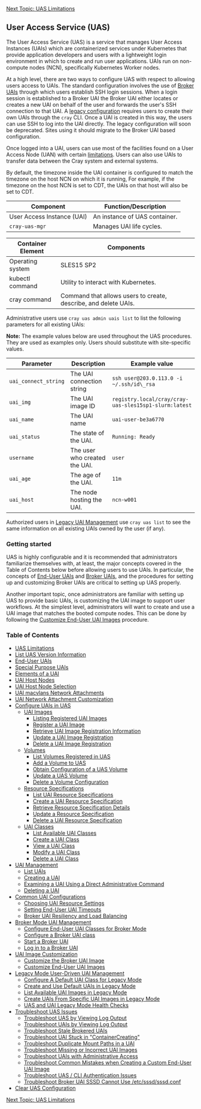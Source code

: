 [Next Topic: UAS Limitations](UAS_Limitations.md)

## User Access Service \(UAS\)

The User Access Service \(UAS\) is a service that manages User Access Instances \(UAIs\) which are containerized services under Kubernetes that provide application developers and users with a lightweight login environment in which to create and run user applications. UAIs run on non-compute nodes \(NCN\), specifically Kubernetes Worker nodes.

At a high level, there are two ways to configure UAS with respect to allowing users access to UAIs. The standard configuration involves the use of [Broker UAIs](Broker_Mode_UAI_Management.md) through which users establish SSH login sessions. When a login session is established to a Broker UAI the Broker UAI either locates or creates a new UAI on behalf of the user and forwards the user's SSH connection to that UAI. A [legacy configuration](Legacy_Mode_User-Driven_UAI_Management.md) requires users to create their own UAIs through the `cray` CLI. Once a UAI is created in this way, the users can use SSH to log into the UAI directly. The legacy configuration will soon be deprecated. Sites using it should migrate to the Broker UAI based configuration.

Once logged into a UAI, users can use most of the facilities found on a User Access Node \(UAN\) with certain [limitations](UAS_Limitations.md). Users can also use UAIs to transfer data between the Cray system and external systems.

By default, the timezone inside the UAI container is configured to match the timezone on the host NCN on which it is running, For example, if the timezone on the host NCN is set to CDT, the UAIs on that host will also be set to CDT.

|Component|Function/Description|
|---------|--------------------|
|User Access Instance \(UAI\)|An instance of UAS container.|
|`cray-uas-mgr`|Manages UAI life cycles.|

|Container Element|Components|
|-----------------|----------|
|Operating system|SLES15 SP2|
|kubectl command|Utility to interact with Kubernetes.|
|cray command|Command that allows users to create, describe, and delete UAIs.|

Administrative users use `cray uas admin uais list` to list the following parameters for all existing UAIs:

**Note:** The example values below are used throughout the UAS procedures. They are used as examples only. Users should substitute with site-specific values.

|Parameter|Description|Example value|
|---------|-----------|-------------|
|`uai_connect_string`|The UAI connection string|`ssh user@203.0.113.0 -i ~/.ssh/id\_rsa`|
|`uai_img`|The UAI image ID|`registry.local/cray/cray-uas-sles15sp1-slurm:latest`|
|`uai_name`|The UAI name|`uai-user-be3a6770`|
|`uai_status`|The state of the UAI.|`Running: Ready`|
|`username`|The user who created the UAI.|`user`|
|`uai_age`|The age of the UAI.|`11m`|
|`uai_host`|The node hosting the UAI.|`ncn-w001`|

Authorized users in [Legacy UAI Management](Legacy_Mode_User-Driven_UAI_Management.md) use `cray uas list` to see the same information on all existing UAIs owned by the user (if any).

### Getting started

UAS is highly configurable and it is recommended that administrators familiarize themselves with, at least, the major concepts covered in the Table of Contents below before allowing users to use UAIs. In particular, the concepts of [End-User UAIs](End_User_UAIs.md) and [Broker UAIs](Broker_Mode_UAI_Management.md), and the procedures for setting up and customizing Broker UAIs are critical to setting up UAS properly.

Another important topic, once administrators are familiar with setting up UAS to provide basic UAIs, is customizing the UAI image to support user workflows. At the simplest level, administrators will want to create and use a UAI image that matches the booted compute nodes. This can be done by following the [Customize End-User UAI Images](Customize_End-User_UAI_Images.md) procedure.

### Table of Contents

* [UAS Limitations](UAS_Limitations.md)
* [List UAS Version Information](List_UAS_Information.md)
* [End-User UAIs](End_User_UAIs.md)
* [Special Purpose UAIs](Special_Purpose_UAIs.md)
* [Elements of a UAI](Elements_of_a_UAI.md)
* [UAI Host Nodes](UAI_Host_Nodes.md)
* [UAI Host Node Selection](UAI_Host_Node_Selection.md)
* [UAI macvlans Network Attachments](UAI_macvlans_Network_Attachments.md)
* [UAI Network Attachment Customization](UAI_Network_Attachments.md)
* [Configure UAIs in UAS](Configure_UAIs_in_UAS.md)
    * [UAI Images](UAI_Images.md)
        * [Listing Registered UAI Images](List_Registered_UAI_Images.md)
        * [Register a UAI Image](Register_a_UAI_Image.md)
        * [Retrieve UAI Image Registration Information](Retrieve_UAI_Image_Registration_Information.md)
        * [Update a UAI Image Registration](Update_a_UAI_Image_Registration.md)
        * [Delete a UAI Image Registration](Delete_a_UAI_Image_Registration.md)
    * [Volumes](Volumes.md)
        * [List Volumes Registered in UAS](List_Volumes_Registered_in_UAS.md)
        * [Add a Volume to UAS](Add_a_Volume_to_UAS.md)
        * [Obtain Configuration of a UAS Volume](Obtain_Configuration_of_a_UAS_Volume.md)
        * [Update a UAS Volume](Update_a_UAS_Volume.md)
        * [Delete a Volume Configuration](Delete_a_Volume_Configuration.md)
    * [Resource Specifications](Resource_Specifications.md)
        * [List UAI Resource Specifications](List_UAI_Resource_Specifications.md)
        * [Create a UAI Resource Specification](Create_a_UAI_Resource_Specification.md)
        * [Retrieve Resource Specification Details](Retrieve_Resource_Specification_Details.md)
        * [Update a Resource Specification](Update_a_Resource_Specification.md)
        * [Delete a UAI Resource Specification](Delete_a_UAI_Resource_Specification.md)
    * [UAI Classes](UAI_Classes.md)
        * [List Available UAI Classes](List_Available_UAI_Classes.md)
        * [Create a UAI Class](Create_a_UAI_Class.md)
        * [View a UAI Class](View_a_UAI_Class.md)
        * [Modify a UAI Class](Modify_a_UAI_Class.md)
        * [Delete a UAI Class](Delete_a_UAI_Class.md)
* [UAI Management](UAI_Management.md)
    * [List UAIs](List_UAIs.md)
    * [Creating a UAI](Create_a_UAI.md)
    * [Examining a UAI Using a Direct Administrative Command](Examine_a_UAI_Using_a_Direct_Administrative_Command.md)
    * [Deleting a UAI](Delete_a_UAI.md)
* [Common UAI Configurations](Common_UAI_Config.md)
    * [Choosing UAI Resource Settings](Choosing_UAI_Resource_Settings.md)
    * [Setting End-User UAI Timeouts](Setting_UAI_Timeouts.md)
    * [Broker UAI Resiliency and Load Balancing](Setting_Up_Multi-Replica_Brokers.md)
* [Broker Mode UAI Management](Broker_Mode_UAI_Management.md)
    * [Configure End-User UAI Classes for Broker Mode](Configure_End-User_UAI_Classes_for_Broker_Mode.md)
    * [Configure a Broker UAI class](Configure_a_Broker_UAI_Class.md)
    * [Start a Broker UAI](Start_a_Broker_UAI.md)
    * [Log in to a Broker UAI](Log_in_to_a_Broker_UAI.md)
* [UAI Image Customization](UAI_Image_Customization.md)
    * [Customize the Broker UAI Image](Customize_the_Broker_UAI_Image.md)
    * [Customize End-User UAI Images](Customize_End-User_UAI_Images.md)
* [Legacy Mode User-Driven UAI Management](Legacy_Mode_User-Driven_UAI_Management.md)
    * [Configure A Default UAI Class for Legacy Mode](Configure_a_Default_UAI_Class_for_Legacy_Mode.md)
    * [Create and Use Default UAIs in Legacy Mode](Create_and_Use_Default_UAIs_in_Legacy_Mode.md)
    * [List Available UAI Images in Legacy Mode](List_Available_UAI_Images_in_Legacy_Mode.md)
    * [Create UAIs From Specific UAI Images in Legacy Mode](Create_UAIs_From_Specific_UAI_Images_in_Legacy_Mode.md)
    * [UAS and UAI Legacy Mode Health Checks](UAS_and_UAI_Health_Checks.md)
* [Troubleshoot UAS Issues](Troubleshoot_UAS_Issues.md)
    * [Troubleshoot UAS by Viewing Log Output](Troubleshoot_UAS_by_Viewing_Log_Output.md)
    * [Troubleshoot UAIs by Viewing Log Output](Troubleshoot_UAIs_by_Viewing_Log_Output.md)
    * [Troubleshoot Stale Brokered UAIs](Troubleshoot_Stale_Brokered_UAIs.md)
    * [Troubleshoot UAI Stuck in "ContainerCreating"](Troubleshoot_UAI_Stuck_in_ContainerCreating.md)
    * [Troubleshoot Duplicate Mount Paths in a UAI](Troubleshoot_Duplicate_Mount_Paths_in_a_UAI.md)
    * [Troubleshoot Missing or Incorrect UAI Images](Troubleshoot_Missing_or_Incorrect_UAI_Images.md)
    * [Troubleshoot UAIs with Administrative Access](Troubleshoot_UAIs_with_Administrative_Access.md)
    * [Troubleshoot Common Mistakes when Creating a Custom End-User UAI Image](Troubleshoot_Common_Mistakes_when_Creating_a_Custom_End-User_UAI_Image.md)
    * [Troubleshoot UAS / CLI Authentication Issues](Troubleshoot_UAI_Authentication_Issues.md)
    * [Troubleshoot Broker UAI SSSD Cannot Use /etc/sssd/sssd.conf](Troubleshoot_Broker_SSSD_Cant_Use_sssd_conf.md)
* [Clear UAS Configuration](Reset_the_UAS_Configuration_to_Original_Installed_Settings.md)

[Next Topic: UAS Limitations](UAS_Limitations.md)

